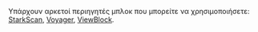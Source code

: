 Υπάρχουν αρκετοί περιηγητές μπλοκ που μπορείτε να χρησιμοποιήσετε: [StarkScan](https://starkscan.co/), [Voyager](https://voyager.online/txns), [ViewBlock](https://viewblock.io/starknet).